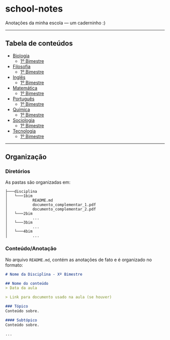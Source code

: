 # school-notes
Anotações da minha escola — um caderninho :)

---

## Tabela de conteúdos
- [Biologia](./biologia)
  - [1º Bimestre](./biologia/1bim)
- [Filosofia](./filosofia)
  - [1º Bimestre](./filosofia/1bim)
- [Inglês](./ingles)
  - [1º Bimestre](./ingles/1bim)
- [Matemática](./matematica)
  - [1º Bimestre](./matematica/1bim)
- [Português](./portugues)
  - [1º Bimestre](./portugues/1bim)
- [Química](./quimica)
  - [1º Bimestre](./quimica/1bim)
- [Sociologia](./sociologia)
  - [1º Bimestre](./sociologia/1bim)
- [Tecnologia](./tecnologia)
  - [1º Bimestre](./tecnologia/1bim)

---

## Organização

### Diretórios
As pastas são organizadas em:

```
├───disciplina
│   └───1bim
│           README.md
│           documento_complementar_1.pdf
│           documento_complementar_2.pdf
│   └───2bim
│           ...
│   └───3bim
│           ...
│   └───4bim
│           ...
```

### Conteúdo/Anotação

No arquivo `README.md`, contém as anotações de fato e é organizado no formato:

```markdown
# Nome da Disciplina - Xº Bimestre

## Nome do conteúdo
> Data da aula

> Link para documento usado na aula (se houver)

### Tópico
Conteúdo sobre.

#### Subtópico
Conteúdo sobre.

...
```
